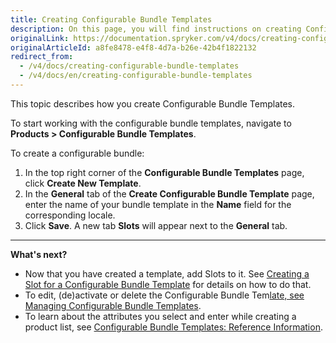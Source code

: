```yaml
---
title: Creating Configurable Bundle Templates
description: On this page, you will find instructions on creating Configurable Bundle Templates in the Spryker Back Office.
originalLink: https://documentation.spryker.com/v4/docs/creating-configurable-bundle-templates
originalArticleId: a8fe8478-e4f8-4d7a-b26e-42b4f1822132
redirect_from:
  - /v4/docs/creating-configurable-bundle-templates
  - /v4/docs/en/creating-configurable-bundle-templates
---
```


This topic describes how you create Configurable Bundle Templates.

To start working with the configurable bundle templates, navigate to **Products > Configurable Bundle Templates**.

To create a configurable bundle:

1. In the top right corner of the **Configurable Bundle Templates** page, click **Create New Template**.
2. In the **General** tab of the **Create Configurable Bundle Template** page, enter the name of your bundle template in the **Name** field for the corresponding locale.
3. Click **Save**. A new tab **Slots** will appear next to the **General** tab.
***
**What's next?**

* Now that you have created a template, add Slots to it. See [Creating a Slot for a Configurable Bundle Template](/docs/scos/user/user-guides/{{page.version}}/back-office-user-guide/products/configurable-bundle-templates/managing-configurable-bundle-templates.html#creating-a-slot-for-a-configurable-bundle-template) for details on how to do that.
* To edit, (de)activate or delete the Configurable Bundle Tem[late, see Managing Configurable Bundle Templates](/docs/scos/user/user-guides/{{page.version}}/back-office-user-guide/products/configurable-bundle-templates/managing-configurable-bundle-templates.html).
* To learn about the attributes you select and enter while creating a product list, see [Configurable Bundle Templates: Reference Information](/docs/scos/user/user-guides/{{page.version}}/back-office-user-guide/products/configurable-bundle-templates/references/configurable-bundle-templates-reference-information.html).
